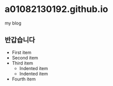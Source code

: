 # a01082130192.github.io
my blog
## 반갑습니다
- First item
- Second item
- Third item
    - Indented item
    - Indented item
- Fourth item
